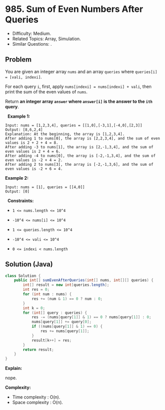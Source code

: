 # 985. Sum of Even Numbers After Queries

- Difficulty: Medium.
- Related Topics: Array, Simulation.
- Similar Questions: .

## Problem

You are given an integer array ```nums``` and an array ```queries``` where ```queries[i] = [vali, indexi]```.

For each query ```i```, first, apply ```nums[indexi] = nums[indexi] + vali```, then print the sum of the even values of ```nums```.

Return **an integer array **```answer```** where **```answer[i]```** is the answer to the **```ith```** query**.

 
**Example 1:**

```
Input: nums = [1,2,3,4], queries = [[1,0],[-3,1],[-4,0],[2,3]]
Output: [8,6,2,4]
Explanation: At the beginning, the array is [1,2,3,4].
After adding 1 to nums[0], the array is [2,2,3,4], and the sum of even values is 2 + 2 + 4 = 8.
After adding -3 to nums[1], the array is [2,-1,3,4], and the sum of even values is 2 + 4 = 6.
After adding -4 to nums[0], the array is [-2,-1,3,4], and the sum of even values is -2 + 4 = 2.
After adding 2 to nums[3], the array is [-2,-1,3,6], and the sum of even values is -2 + 6 = 4.
```

**Example 2:**

```
Input: nums = [1], queries = [[4,0]]
Output: [0]
```

 
**Constraints:**


	
- ```1 <= nums.length <= 10^4```
	
- ```-10^4 <= nums[i] <= 10^4```
	
- ```1 <= queries.length <= 10^4```
	
- ```-10^4 <= vali <= 10^4```
	
- ```0 <= indexi < nums.length```



## Solution (Java)

```java
class Solution {
    public int[] sumEvenAfterQueries(int[] nums, int[][] queries) {
        int[] result = new int[queries.length];
        int res = 0;
        for (int num : nums) {
            res += (num & 1) == 0 ? num : 0;
        }
        int k = 0;
        for (int[] query : queries) {
            res -= (nums[query[1]] & 1) == 0 ? nums[query[1]] : 0;
            nums[query[1]] += query[0];
            if ((nums[query[1]] & 1) == 0) {
                res += nums[query[1]];
            }
            result[k++] = res;
        }
        return result;
    }
}
```

**Explain:**

nope.

**Complexity:**

* Time complexity : O(n).
* Space complexity : O(n).
